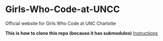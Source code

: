 # Girls-Who-Code-at-UNCC
Official website for Girls Who Code at UNC Charlotte

**This is how to clone this repo (because it has submodules)**
[Instructions](https://github.com/GWC-UNCC/Git-Intro/tree/main/03-hugo_specific#clone-recursively)
